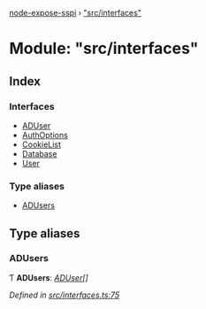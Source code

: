 [node-expose-sspi](../README.md) › ["src/interfaces"](_src_interfaces_.md)

# Module: "src/interfaces"

## Index

### Interfaces

* [ADUser](../interfaces/_src_interfaces_.aduser.md)
* [AuthOptions](../interfaces/_src_interfaces_.authoptions.md)
* [CookieList](../interfaces/_src_interfaces_.cookielist.md)
* [Database](../interfaces/_src_interfaces_.database.md)
* [User](../interfaces/_src_interfaces_.user.md)

### Type aliases

* [ADUsers](_src_interfaces_.md#adusers)

## Type aliases

###  ADUsers

Ƭ **ADUsers**: *[ADUser](../interfaces/_src_interfaces_.aduser.md)[]*

*Defined in [src/interfaces.ts:75](https://github.com/jlguenego/node-expose-sspi/blob/19d0c3f/src/interfaces.ts#L75)*
